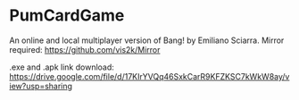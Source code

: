 # PumCardGame
An online and local multiplayer version of Bang! by Emiliano Sciarra.
Mirror required: https://github.com/vis2k/Mirror

.exe and .apk link download:
https://drive.google.com/file/d/17KIrYVQq46SxkCarR9KFZKSC7kWkW8ay/view?usp=sharing
